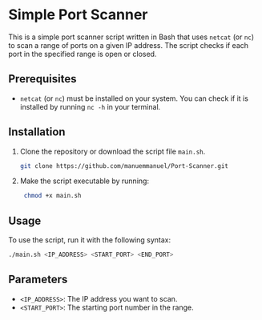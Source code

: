# Simple Port Scanner

This is a simple port scanner script written in Bash that uses `netcat` (or `nc`) to scan a range of ports on a given IP address. The script checks if each port in the specified range is open or closed.

## Prerequisites

- `netcat` (or `nc`) must be installed on your system. You can check if it is installed by running `nc -h` in your terminal.

## Installation
1. Clone the repository or download the script file `main.sh`.
   
   ```bash
   git clone https://github.com/manuemmanuel/Port-Scanner.git
   ```
2. Make the script executable by running:
   
   ```bash
    chmod +x main.sh
    ```
## Usage
To use the script, run it with the following syntax:
```bash
./main.sh <IP_ADDRESS> <START_PORT> <END_PORT> 
```

## Parameters
- `<IP_ADDRESS>`: The IP address you want to scan.
- `<START_PORT>`: The starting port number in the range.
